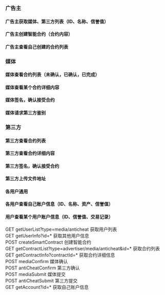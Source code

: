 ### 广告主
#### 广告主获取媒体、第三方列表（ID、名称、信誉值）
#### 广告主创建智能合约（合约内容）
#### 广告主查看自己创建的合约列表

### 媒体
#### 媒体查看合约列表（未确认，已确认，已完成）
#### 媒体查看某个合约详细内容
#### 媒体签名，确认接受合约
#### 媒体请求第三方鉴别

### 第三方
#### 第三方查看合约列表
#### 第三方查看合约详细内容
#### 第三方签名，确认接受合约
#### 第三方上传文件地址

#### 各用户通用
#### 各用户查看自己账户信息（ID、名称、资产、信誉值）
#### 用户查看某个用户账户信息（ID、信誉值、交易记录）

GET getUserList?type=media/anticheat 获取用户列表              
GET getUserInfo?id=* 获取其他用户信息              
POST createSmartContract 创建智能合约                
GET getContractList?type=advertiser/media/anticheat&id=* 获取合约列表              
GET getContractInfo?contractId=* 获取合约详细信息                   
POST mediaConfirm 媒体确认                     
POST antiCheatConfirm 第三方确认               
POST mediaSubmit 媒体提交               
POST antiCheatSubmit 第三方提交              
GET getAccount?id=* 获取自己账户信息               
